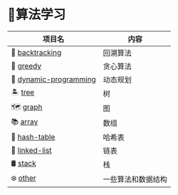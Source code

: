 # 🌠算法学习

项目名|内容
---|---
🍥 [backtracking] |  回溯算法
🐍 [greedy]  |  贪心算法
🐌 [dynamic-programming]  |  动态规划
🏝 [tree] |  树
🗺 [graph]  |  图
📚 [array]  |  数组
🎰 [hash-table]  |  哈希表
🔗 [linked-list]  |  链表
🛢 [stack] |  栈
❄️ [other] | 一些算法和数据结构 

[backtracking]: https://github.com/luolanmeet/algorithm/tree/master/backtracking/src/pers
[tree]: https://github.com/luolanmeet/algorithm/tree/master/tree/src/pers
[dynamic-programming]: https://github.com/luolanmeet/algorithm/tree/master/dynamic-programming/src/pers
[graph]: https://github.com/luolanmeet/algorithm/tree/master/graph/src/pers
[greedy]: https://github.com/luolanmeet/algorithm/tree/master/greedy/src/pers
[array]: https://github.com/luolanmeet/algorithm/tree/master/array/src/pers
[hash-table]: https://github.com/luolanmeet/algorithm/tree/master/hash-table/src/pers
[linked-list]: https://github.com/luolanmeet/algorithm/tree/master/linked-list/src/pers
[stack]: https://github.com/luolanmeet/algorithm/tree/master/stack/src/pers
[other]: https://github.com/luolanmeet/algorithm/tree/master/other/src/pers